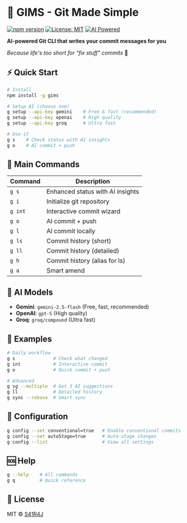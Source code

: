 # 🚀 GIMS - Git Made Simple

[![npm version](https://img.shields.io/npm/v/gims.svg)](https://npmjs.org/package/gims)
[![License: MIT](https://img.shields.io/badge/License-MIT-yellow.svg)](https://opensource.org/licenses/MIT)
[![AI Powered](https://img.shields.io/badge/AI-Powered-blueviolet.svg)](https://github.com/s41r4j/gims)

**AI-powered Git CLI that writes your commit messages for you**

*Because life's too short for "fix stuff" commits* 🎯

## ⚡ Quick Start

```bash
# Install
npm install -g gims

# Setup AI (choose one)
g setup --api-key gemini    # Free & fast (recommended)
g setup --api-key openai    # High quality
g setup --api-key groq      # Ultra fast

# Use it
g s    # Check status with AI insights
g o    # AI commit + push
```

## 🎯 Main Commands

| Command | Description |
|---------|-------------|
| `g s` | Enhanced status with AI insights |
| `g i` | Initialize git repository |
| `g int` | Interactive commit wizard |
| `g o` | AI commit + push |
| `g l` | AI commit locally |
| `g ls` | Commit history (short) |
| `g ll` | Commit history (detailed) |
| `g h` | Commit history (alias for ls) |
| `g a` | Smart amend |

## 🤖 AI Models

- **Gemini**: `gemini-2.5-flash` (Free, fast, recommended)
- **OpenAI**: `gpt-5` (High quality)
- **Groq**: `groq/compound` (Ultra fast)

## 📖 Examples

```bash
# Daily workflow
g s              # Check what changed
g int            # Interactive commit
g o              # Quick commit + push

# Advanced
g sg --multiple  # Get 3 AI suggestions
g ll             # Detailed history
g sync --rebase  # Smart sync
```

## 🔧 Configuration

```bash
g config --set conventional=true   # Enable conventional commits
g config --set autoStage=true      # Auto-stage changes
g config --list                    # View all settings
```

## 🆘 Help

```bash
g --help    # All commands
g q         # Quick reference
```

## 📄 License

MIT © [S41R4J](https://github.com/s41r4j)